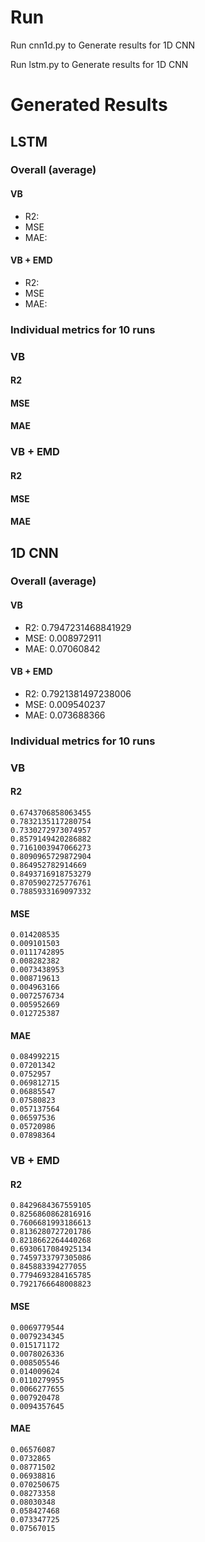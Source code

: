 # Run

Run cnn1d.py to Generate results for 1D CNN


Run lstm.py to Generate results for 1D CNN


# Generated Results

## LSTM

### Overall (average)

#### VB

* R2:
* MSE
* MAE: 

#### VB + EMD

* R2:
* MSE
* MAE:

### Individual metrics for 10 runs

### VB

#### R2

#### MSE

#### MAE

### VB + EMD

#### R2

#### MSE

#### MAE

## 1D CNN


### Overall (average)

#### VB

* R2: 0.7947231468841929
* MSE: 0.008972911
* MAE: 0.07060842

#### VB + EMD

* R2: 0.7921381497238006
* MSE: 0.009540237
* MAE: 0.073688366

### Individual metrics for 10 runs

### VB


#### R2
	0.6743706858063455
	0.7832135117280754
	0.7330272973074957
	0.8579149420286882
	0.7161003947066273
	0.8090965729872904
	0.864952782914669
	0.8493716918753279
	0.8705902725776761
	0.7885933169097332


#### MSE
	0.014208535
	0.009101503
	0.0111742895
	0.008282382
	0.0073438953
	0.008719613
	0.004963166
	0.0072576734
	0.005952669
	0.012725387

#### MAE
	0.084992215
	0.07201342
	0.0752957
	0.069812715
	0.06885547
	0.07580823
	0.057137564
	0.06597536
	0.05720986
	0.07898364


### VB + EMD


#### R2
	0.8429684367559105
	0.8256860862816916
	0.7606681993186613
	0.8136280727201786
	0.8218662264440268
	0.6930617084925134
	0.7459733797305086
	0.845883394277055
	0.7794693284165785
	0.7921766648008823


#### MSE
	0.0069779544
	0.0079234345
	0.015171172
	0.0078026336
	0.008505546
	0.014009624
	0.0110279955
	0.0066277655
	0.007920478
	0.0094357645


#### MAE
	0.06576087
	0.0732865
	0.08771502
	0.06938816
	0.070250675
	0.08273358
	0.08030348
	0.058427468
	0.073347725
	0.07567015
